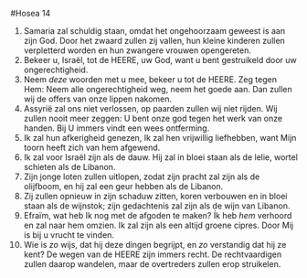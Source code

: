 #Hosea 14
1. Samaria zal schuldig staan, omdat het ongehoorzaam geweest is aan zijn God. Door het zwaard zullen zij vallen, hun kleine kinderen zullen verpletterd worden en hun zwangere vrouwen opengereten. 
2. Bekeer u, Israël, tot de HEERE, uw God, want u bent gestruikeld door uw ongerechtigheid. 
3. Neem *deze* woorden met u mee, bekeer u tot de HEERE. Zeg tegen Hem: Neem alle ongerechtigheid weg, neem het goede aan. Dan zullen wij de offers van onze lippen nakomen. 
4. Assyrië zal ons niet verlossen, op paarden zullen wij niet rijden. Wij zullen nooit meer zeggen: U bent onze god tegen het werk van onze handen. Bij U immers vindt een wees ontferming. 
5. Ik zal hun afkerigheid genezen, Ik zal hen vrijwillig liefhebben, want Mijn toorn heeft zich van hem afgewend. 
6. Ik zal voor Israël zijn als de dauw. Hij zal in bloei staan als de lelie, wortel schieten als de Libanon. 
7. Zijn jonge loten zullen uitlopen, zodat zijn pracht zal zijn als de olijfboom, en hij zal een geur hebben als de Libanon. 
8. Zij zullen opnieuw in zijn schaduw zitten, koren verbouwen en in bloei staan als de wijnstok; zijn gedachtenis zal zijn als de wijn van Libanon. 
9. Efraïm, wat heb Ik nog met de afgoden te maken? Ík heb *hem* verhoord en zal naar hem omzien. Ik zal zijn als een altijd groene cipres. Door Mij is bij u vrucht te vinden. 
10. Wie is *zo* wijs, dat hij deze dingen begrijpt, en *zo* verstandig dat hij ze kent? De wegen van de HEERE zijn immers recht. De rechtvaardigen zullen daarop wandelen, maar de overtreders zullen erop struikelen.

